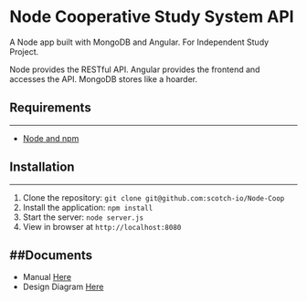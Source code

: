 # Node Cooperative Study System API

A Node app built with MongoDB and Angular. For Independent Study Project.

Node provides the RESTful API. Angular provides the frontend and accesses the API. MongoDB stores like a hoarder.

## Requirements
-----

- [Node and npm](http://nodejs.org)

## Installation
-----

1. Clone the repository: `git clone git@github.com:scotch-io/Node-Coop`
2. Install the application: `npm install`
3. Start the server: `node server.js`
4. View in browser at `http://localhost:8080`

##Documents
-----

- Manual [Here](https://drive.google.com/file/d/0BzSm9skBCYqRTFI4QTdiaUQxZzA/view?usp=sharing)
- Design Diagram [Here](https://drive.google.com/folderview?id=0BzSm9skBCYqRTzRUWl90QlhOdmc&usp=sharing)
